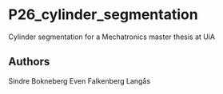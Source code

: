 # P26_cylinder_segmentation

Cylinder segmentation for a Mechatronics master thesis at UiA

## Authors
Sindre Bokneberg
Even Falkenberg Langås
